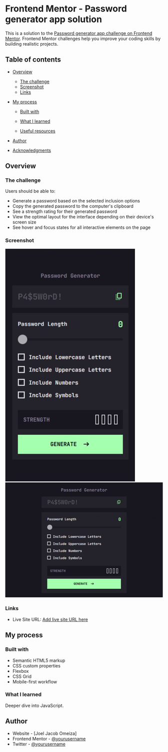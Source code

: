 # Frontend Mentor - Password generator app solution

This is a solution to the [Password generator app challenge on Frontend Mentor](https://www.frontendmentor.io/challenges/password-generator-app-Mr8CLycqjh). Frontend Mentor challenges help you improve your coding skills by building realistic projects.

## Table of contents

- [Overview](#overview)
  - [The challenge](#the-challenge)
  - [Screenshot](#screenshot)
  - [Links](#links)
- [My process](#my-process)

  - [Built with](#built-with)
  - [What I learned](#what-i-learned)

  - [Useful resources](#useful-resources)

- [Author](#author)
- [Acknowledgments](#acknowledgments)

## Overview

### The challenge

Users should be able to:

- Generate a password based on the selected inclusion options
- Copy the generated password to the computer's clipboard
- See a strength rating for their generated password
- View the optimal layout for the interface depending on their device's screen size
- See hover and focus states for all interactive elements on the page

### Screenshot

![](./Pixefy1.png)
![](./Pixefy2.png)

### Links

- Live Site URL: [Add live site URL here](https://password-generator2025.netlify.app/)

## My process

### Built with

- Semantic HTML5 markup
- CSS custom properties
- Flexbox
- CSS Grid
- Mobile-first workflow

### What I learned

Deeper dive into JavaScript.

## Author

- Website - [Joel Jacob Omeiza]
- Frontend Mentor - [@yourusername](https://www.frontendmentor.io/profile/JoelJacobO)
- Twitter - [@yourusername](https://x.com/Jakes_dev)
